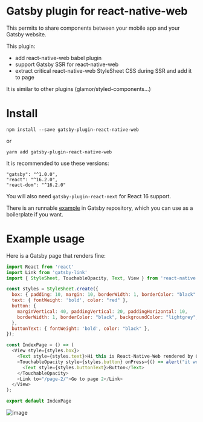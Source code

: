 Gatsby plugin for react-native-web
===================================


This permits to share components between your mobile app and your Gatsby website.

This plugin:
- add react-native-web babel plugin
- support Gatsby SSR for react-native-web
- extract critical react-native-web StyleSheet CSS during SSR and add it to page

It is similar to other plugins (glamor/styled-components...)




# Install

`npm install --save gatsby-plugin-react-native-web`

or 

`yarn add gatsby-plugin-react-native-web`


It is recommended to use these versions:

```
"gatsby": "^1.0.0",
"react": "^16.2.0",
"react-dom": "^16.2.0"
```

You will also need `gatsby-plugin-react-next` for React 16 support.

There is an runnable [example](https://github.com/gatsbyjs/gatsby/tree/master/examples/using-react-native-web) in Gatsby repository, which you can use as a boilerplate if you want.

# Example usage

Here is a Gatsby page that renders fine:

```js 
import React from 'react'
import Link from 'gatsby-link'
import { StyleSheet, TouchableOpacity, Text, View } from 'react-native';

const styles = StyleSheet.create({
  box: { padding: 10, margin: 10, borderWidth: 1, borderColor: "black" },
  text: { fontWeight: 'bold', color: "red" },
  button: {
    marginVertical: 40, paddingVertical: 20, paddingHorizontal: 10,
    borderWidth: 1, borderColor: "black", backgroundColor: "lightgrey", alignItems: "center"
  },
  buttonText: { fontWeight: 'bold', color: "black" },
});

const IndexPage = () => (
  <View style={styles.box}>
    <Text style={styles.text}>Hi this is React-Native-Web rendered by Gatsby</Text>
    <TouchableOpacity style={styles.button} onPress={() => alert("it works")}>
      <Text style={styles.buttonText}>Button</Text>
    </TouchableOpacity>
    <Link to="/page-2/">Go to page 2</Link>
  </View>
);

export default IndexPage
```


![image](https://camo.githubusercontent.com/58ec39b3966cdefb241b90fb4643ad8aa7b971b2/68747470733a2f2f7062732e7477696d672e636f6d2f6d656469612f445844575f715058304149534148532e6a70673a6c61726765)


